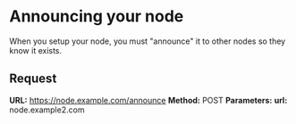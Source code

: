 # Announcing your node
When you setup your node, you must "announce" it to other nodes so they know it exists.

## Request
**URL:** https://node.example.com/announce
**Method:** POST
**Parameters:**
**url:** node.example2.com
